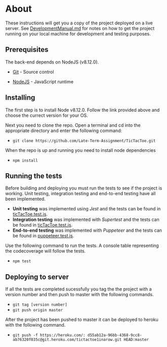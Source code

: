 # About

These instructions will get you a copy of the project deployed on a live server. See [DevelopmentManual.md](./DevelopmentManual.md) for notes on how to get the project running on your local machine for development and testing purposes.

## Prerequisites

The back-end depends on NodeJS (v8.12.0). 

* [Git](https://git-scm.com/book/en/v2/Getting-Started-Installing-Git) - Source control

* [NodeJS](https://nodejs.org/en/download/) - JavaScript runtime

## Installing

The first step is to install Node v8.12.0. Follow the link provided above and choose the currect version for your OS.

Next you need to clone the repo. Open a terminal and cd into the appropriate directory and enter the following command:
* `git clone https://github.com/Late-Term-Assignment/TicTacToe.git`

When the repo is up and running you need to install node dependencies
* `npm install`

## Running the tests
Before building and deploying you must run the tests to see if the project is working. Unit testing, integration testing and end-to-end testing have all been implemented.  
* **Unit testing** was implemented using *Jest* and the tests can be found in [ticTacToe.test.js](../src/logic/ticTacToe.test.js).  
* **Integration testing** was implemented with *Supertest* and the tests can be found in [ticTacToe.test.js](../src/api/index.test.js).  
* **End-to-end testing** was implemented with *Puppeteer* and the tests can be found in [puppeteer.test.js](../src/E2ETesting/puppeteer.test.js).

Use the following command to run the tests. A console table representing the codecoverage will follow the tests.
* `npm test`

## Deploying to server

If all the tests are completed sucessfully you tag the the project with a version number and then push to master with the following commands.
* `git tag [version number]`
* `git push origin master`

After the project has been pushed to master it can be deployed to heroku with the following command.
* `git push -f https://heroku.com/: d55ab12a-96bb-4368-9cc8-ab76320f035c@git.heroku.com/tictactoe1inarow.git HEAD:master`